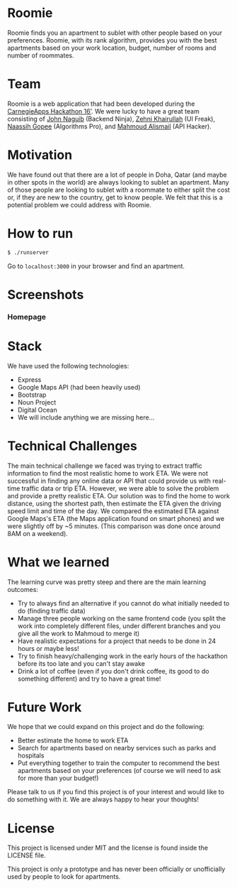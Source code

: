 # Roomie

Roomie finds you an apartment to sublet with other people based on your preferences. Roomie, with its rank algorithm, provides you with the best apartments based on your work location, budget, number of rooms and number of roommates.

# Team

Roomie is a web application that had been developed during the [CarnegieApps Hackathon 16’](http://carnegieapps.com). We were lucky to have a great team consisting of [John Naguib](https://github.com/jnaguib) (Backend Ninja), [Zehni Khairullah](https://github.com/zehni) (UI Freak), [Naassih Gopee](https://github.com/nogarithm) (Algorithms Pro), and [Mahmoud Alismail](https://github.com/mahmoudalismail) (API Hacker).

# Motivation

We have found out that there are a lot of people in Doha, Qatar (and maybe in other spots in the world) are always looking to sublet an apartment. Many of those people are looking to sublet with a roommate to either split the cost or, if they are new to the country, get to know people. We felt that this is a potential problem we could address with Roomie.

# How to run

```bash
$ ./runserver
```
Go to `localhost:3000` in your browser and find an apartment.

# Screenshots

### Homepage

[homepage]: readme_static/homepage.png

# Stack

We have used the following technologies:

- Express
- Google Maps API (had been heavily used)
- Bootstrap
- Noun Project
- Digital Ocean
- We will include anything we are missing here...

# Technical Challenges

The main technical challenge we faced was trying to extract traffic information to find the most realistic home to work ETA. We were not successful in finding any online data or API that could provide us with real-time traffic data or trip ETA. However, we were able to solve the problem and provide a pretty realistic ETA. Our solution was to find the home to work distance, using the shortest path, then estimate the ETA given the driving speed limit and time of the day. We compared the estimated ETA against Google Maps's ETA (the Maps application found on smart phones) and we were slightly off by ~5 minutes. (This comparison was done once around 8AM on a weekend).

# What we learned

The learning curve was pretty steep and there are the main learning outcomes:

- Try to always find an alternative if you cannot do what initially needed to do (finding traffic data)
- Manage three people working on the same frontend code (you split the work into completely different files, under different branches and you give all the work to Mahmoud to merge it)
- Have realistic expectations for a project that needs to be done in 24 hours or maybe less!
- Try to finish heavy/challenging work in the early hours of the hackathon before its too late and you can't stay awake
- Drink a lot of coffee (even if you don't drink coffee, its good to do something different) and try to have a great time!

# Future Work

We hope that we could expand on this project and do the following:

- Better estimate the home to work ETA
- Search for apartments based on nearby services such as parks and hospitals
- Put everything together to train the computer to recommend the best apartments based on your preferences (of course we will need to ask for more than your budget!)

Please talk to us if you find this project is of your interest and would like to do something with it. We are always happy to hear your thoughts!

# License

This project is licensed under MIT and the license is found inside the LICENSE file.

This project is only a prototype and has never been officially or unofficially used by people to look for apartments.